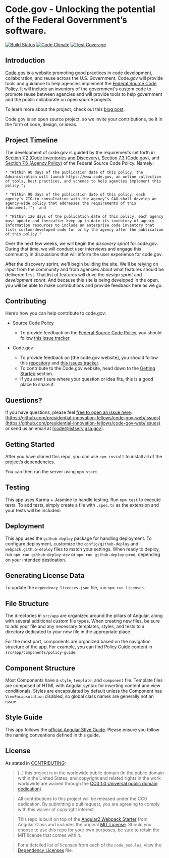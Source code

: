 
# Code.gov - Unlocking the potential of the Federal Government’s software.

[![Build Status](https://circleci.com/gh/presidential-innovation-fellows/code-gov-web.svg?style=shield)](https://circleci.com/gh/presidential-innovation-fellows/code-gov-web)
[![Code Climate](https://codeclimate.com/github/presidential-innovation-fellows/code-gov-web/badges/gpa.svg)](https://codeclimate.com/github/presidential-innovation-fellows/code-gov-web)
[![Test Coverage](https://codeclimate.com/github/presidential-innovation-fellows/code-gov-web/badges/coverage.svg)](https://codeclimate.com/github/presidential-innovation-fellows/code-gov-web/coverage)

## Introduction

[Code.gov](https://code.gov) is a website promoting good practices in code development, collaboration, and reuse across the U.S.  Government. Code.gov will provide tools and guidance to help agencies implement the [Federal Source Code Policy](https://sourcecode.cio.gov). It will include an inventory of the government's custom code to promote reuse between agencies and will provide tools to help government and the public collaborate on open source projects.

To learn more about the project, check out this [blog post](https://www.whitehouse.gov/blog/2016/08/08/peoples-code).

Code.gov is an open source project, so we invite your contributions, be it in the form of code, design, or ideas.

## Project Timeline

The development of code.gov is guided by the requirements set forth in [Section 7.2 (Code Inventories and Discovery)](https://sourcecode.cio.gov/Implementation/#code-inventories-and-discovery), [Section 7.3 (Code.gov)](https://sourcecode.cio.gov/Implementation/#codegov), and  [Section 7.6 (Agency Policy)](https://sourcecode.cio.gov/Implementation/#agency-policy) of the Federal Source Code Policy. Namely:

    * "Within 90 days of the publication date of this policy, the Administration will launch https://www.code.gov, an online collection of tools, best practices, and schemas to help agencies implement this policy.";

    * "Within 90 days of the publication date of this policy, each agency’s CIO—in consultation with the agency’s CAO—shall develop an agency-wide policy that addresses the requirements of this [document.]";  and

    * "Within 120 days of the publication date of this policy, each agency must update—and thereafter keep up to date—its inventory of agency information resources to include an enterprise code inventory that lists custom-developed code for or by the agency after the publication of this policy."

Over the next few weeks, we will begin the *discovery sprint* for code.gov. During that time, we will conduct user interviews and engage this community in discussions that will inform the user experience for code.gov.

After the discovery sprint, we'll begin building the site. We'll be relying on input from the community and from agencies about what features should be delivered first. That list of features will drive the *design sprint* and *development sprint*. And because this site is being developed in the open, you will be able to make contributions and provide feedback here as we go.

## Contributing

Here’s how you can help contribute to code.gov:

* Source Code Policy
  * To provide feedback on the [Federal Source Code Policy](https://sourcecode.cio.gov/), you should follow [this issue tracker](https://github.com/WhiteHouse/source-code-policy/issues)

* Code.gov
    * To provide feedback on [the code.gov website], you should follow this [repository](https://github.com/presidential-innovation-fellows/code-gov-web) and [this issues tracker](https://github.com/presidential-innovation-fellows/code-gov-web/issues).
    * To contribute to the Code.gov website, head down to the [Getting Started](#getting-started) section.
    * If you aren't sure where your question or idea fits, this is a good place to share it.

## Questions?

If you have questions, please feel [free to open an issue here](https://github.com/presidential-innovation-fellows/code-gov-web/issues): [https://github.com/presidential-innovation-fellows/code-gov-web/issues](https://github.com/presidential-innovation-fellows/code-gov-web/issues) or send us an email at [code@listserv.gsa.gov].

## Getting Started

After you have cloned this repo, you can use `npm install` to install all of the
project’s dependencies.

You can then run the server using `npm start`.

## Testing
This app uses Karma + Jasmine to handle testing. Run `npm test` to execute
tests. To add tests, simply create a file with `.spec.ts` as the extension and
your tests will be included.

## Deployment
This app uses the `github-deploy` package for handling deployment. To configure
deployment, customize the `config/github-deploy` and `webpack.github-deploy`
files to match your settings. When ready to deploy, run
`npm run github-deploy:dev` or `npm run github-deploy:prod`, depending on your
intended destination.

## Generating License Data
To update the `dependency_licenses.json` file, run `npm run licenses`.

## File Structure
The directories in `src/app` are organized around the pillars of Angular, along
with several additional custom file types. When creating new files, be sure to
add your file and any necessary templates, styles, and tests to a directory
dedicated to your new file in the appropriate place.

For the most part, components are organized based on the navigation structure of
the app. For example, you can find Policy Guide content in
`src/app/components/policy-guide`.

## Component Structure
Most Components have a `style`, `template`, and `component` file. Template files
are composed of HTML with Angular syntax for inserting content and view
conditionals. Styles are encapsulated by default unless the Component has
`ViewEncapsulation` disabled, so global class names are generally not an issue.

## Style Guide
This app follows the
[official Angular Stlye Guide](https://angular.io/styleguide). Please ensure you
follow the naming conventions defined in this guide.

## License

As stated in [CONTRIBUTING](CONTRIBUTING.md):

> [..] this project is in the worldwide public domain (in the public domain within the United States, and copyright and related rights in the work worldwide are waived through the [CC0 1.0 Universal public domain dedication](https://creativecommons.org/publicdomain/zero/1.0/)).

> All contributions to this project will be released under the CC0
dedication. By submitting a pull request, you are agreeing to comply
with this waiver of copyright interest.

> This repo is built on top of the
[Angular2 Webpack Starter](https://github.com/AngularClass/angular2-webpack-starter)
from Angular Class and includes the original [MIT License](https://opensource.org/licenses/MIT). Should you
choose to use this repo for your own purposes, be sure to retain the MIT license
that comes with it.

> For a detailed list of licenses from each of the `node_modules`, view the
[Dependency Licenses](/dependency_licenses.json) file.
